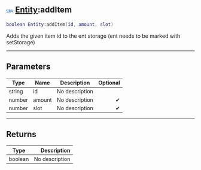 ## ![server](../../.gitbook/assets/server.png) [Entity](https://iaswiki.rawr.dev/readme/entity):addItem

```lua
boolean Entity:addItem(id, amount, slot)
```

Adds the given item id to the ent storage (ent needs to be marked with setStorage)

------
## Parameters

| Type   | Name | Description | Optional |
| ------ | ---- | ----------- | -------: |
| string | id | No description |  |
| number | amount | No description | ✔ |
| number | slot | No description | ✔ |


------
## Returns

| Type   | Description |
| ------ | ----------: |
| boolean | No description |

